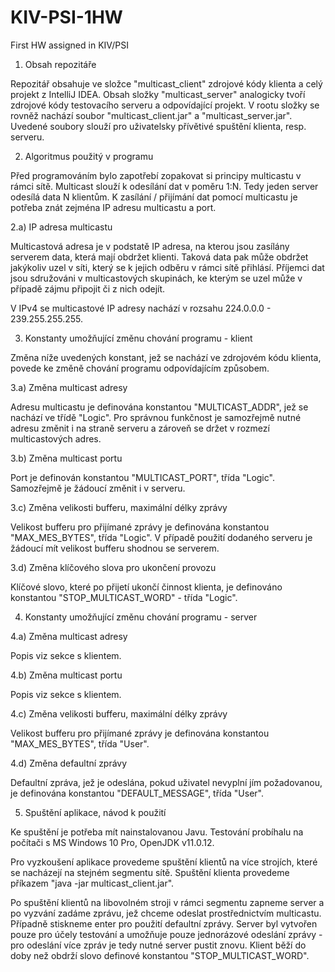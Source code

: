 # KIV-PSI-1HW
First HW assigned in KIV/PSI
1) Obsah repozitáře

Repozitář obsahuje ve složce "multicast_client" zdrojové kódy klienta a celý projekt z IntelliJ IDEA. Obsah složky "multicast_server" analogicky tvoří zdrojové kódy testovacího serveru a odpovídající projekt. V rootu složky se rovněž nachází soubor "multicast_client.jar" a "multicast_server.jar". Uvedené soubory slouží pro uživatelsky přívětivé spuštění klienta, resp. serveru.

2) Algoritmus použitý v programu

Před programováním bylo zapotřebí zopakovat si principy multicastu v rámci sítě. Multicast slouží k odesílání dat v poměru 1:N. Tedy jeden server odesílá data N klientům. K zasílání / přijímání dat pomocí multicastu je potřeba znát zejména IP adresu multicastu a port.

2.a) IP adresa multicastu

Multicastová adresa je v podstatě IP adresa, na kterou jsou zasílány serverem data, která mají obdržet klienti. Taková data pak může obdržet jakýkoliv uzel v síti, který se k jejich odběru v rámci sítě přihlásí. Příjemci dat jsou sdružováni v multicastových skupinách, ke kterým se uzel může v případě zájmu připojit či z nich odejít.

V IPv4 se multicastové IP adresy nachází v rozsahu 224.0.0.0 - 239.255.255.255.

3) Konstanty umožňující změnu chování programu - klient

Změna níže uvedených konstant, jež se nachází ve zdrojovém kódu klienta, povede ke změně chování programu odpovídajícím způsobem.

3.a) Změna multicast adresy

Adresu multicastu je definována konstantou "MULTICAST_ADDR", jež se nachází ve třídě "Logic". Pro správnou funkčnost je samozřejmě nutné adresu změnit i na straně serveru a zároveň se držet v rozmezí multicastových adres.

3.b) Změna multicast portu

Port je definován konstantou "MULTICAST_PORT", třída "Logic". Samozřejmě je žádoucí změnit i v serveru.

3.c) Změna velikosti bufferu, maximální délky zprávy

Velikost bufferu pro přijímané zprávy je definována konstantou "MAX_MES_BYTES", třída "Logic". V případě použití dodaného serveru je žádoucí mít velikost bufferu shodnou se serverem.

3.d) Změna klíčového slova pro ukončení provozu

Klíčové slovo, které po přijetí ukončí činnost klienta, je definováno konstantou "STOP_MULTICAST_WORD" - třída "Logic".

4) Konstanty umožňující změnu chování programu - server

4.a) Změna multicast adresy

Popis viz sekce s klientem. 

4.b) Změna multicast portu

Popis viz sekce s klientem.

4.c) Změna velikosti bufferu, maximální délky zprávy

Velikost bufferu pro přijímané zprávy je definována konstantou "MAX_MES_BYTES", třída "User".

4.d) Změna defaultní zprávy

Defaultní zpráva, jež je odeslána, pokud uživatel nevyplní jím požadovanou, je definována konstantou "DEFAULT_MESSAGE", třída "User".

5) Spuštění aplikace, návod k použití

Ke spuštění je potřeba mít nainstalovanou Javu. Testování probíhalu na počítači s MS Windows 10 Pro, OpenJDK v11.0.12.

Pro vyzkoušení aplikace provedeme spuštění klientů na více strojích, které se nacházejí na stejném segmentu sítě. Spuštění klienta provedeme příkazem "java -jar multicast_client.jar".

Po spuštění klientů na libovolném stroji v rámci segmentu zapneme server a po vyzvání zadáme zprávu, jež chceme odeslat prostřednictvím multicastu. Případně stiskneme enter pro použití defaultní zprávy. Server byl vytvořen pouze pro účely testování a umožňuje pouze jednorázové odeslání zprávy - pro odeslání více zpráv je tedy nutné server pustit znovu. Klient běží do doby než obdrží slovo definové konstantou "STOP_MULTICAST_WORD".
